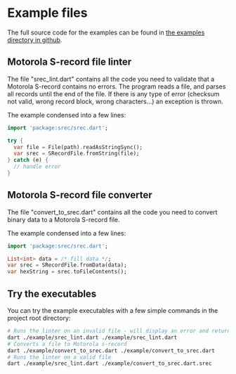 # Example files

The full source code for the examples can be found in [the examples directory in github](https://github.com/domohuhn/srec/tree/main/example).

## Motorola S-record file linter

The file "srec_lint.dart" contains all the code you need to validate that
a Motorola S-record contains no errors. The program reads a file, and parses all
records until the end of the file. If there is any type of error (checksum not valid, wrong record block, wrong characters...) an exception is thrown.

The example condensed into a few lines:
```dart
import 'package:srec/srec.dart';

try {
  var file = File(path).readAsStringSync();
  var srec = SRecordFile.fromString(file);
} catch (e) {
  // handle error
}
```

## Motorola S-record file converter

The file "convert_to_srec.dart" contains all the code you need to convert binary data to a Motorola S-record file.

The example condensed into a few lines:
```dart
import 'package:srec/srec.dart';

List<int> data = /* fill data */;
var srec = SRecordFile.fromData(data);
var hexString = srec.toFileContents();
```

## Try the executables

You can try the example executables with a few simple commands in the project root directory:
```bash
# Runs the linter on an invalid file - will display an error and return a nonzero value
dart ./example/srec_lint.dart ./example/srec_lint.dart
# Converts a file to Motorola s-record
dart ./example/convert_to_srec.dart ./example/convert_to_srec.dart
# Runs the linter on a valid file
dart ./example/srec_lint.dart ./example/convert_to_srec.dart.srec
```
